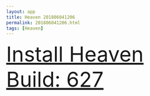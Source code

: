 ```yaml
---
layout: app
title: Heaven 201806041206
permalink: 201806041206.html
tags: [Heaven]
---
```

<div class="pure-g">
    <div class="pure-u-1-1" style="font-size: 4em">
        <a class="pure-button-primary" href="itms-services://?action=download-manifest&url=https%3A%2F%2Flitsungyisigono.github.io%2FTestScript%2Fmanifests%2F201806041206.plist"><i class="fa fa-download" aria-hidden="true"></i>Install Heaven Build: 627</a>
    </div>
</div>